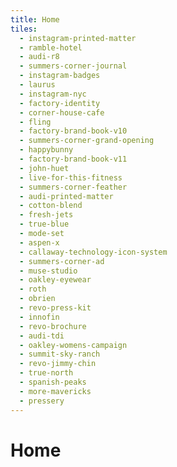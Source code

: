 ```yaml
---
title: Home
tiles:
  - instagram-printed-matter
  - ramble-hotel
  - audi-r8
  - summers-corner-journal
  - instagram-badges
  - laurus
  - instagram-nyc
  - factory-identity
  - corner-house-cafe
  - fling
  - factory-brand-book-v10
  - summers-corner-grand-opening
  - happybunny
  - factory-brand-book-v11
  - john-huet
  - live-for-this-fitness
  - summers-corner-feather
  - audi-printed-matter
  - cotton-blend
  - fresh-jets
  - true-blue
  - mode-set
  - aspen-x
  - callaway-technology-icon-system
  - summers-corner-ad
  - muse-studio
  - oakley-eyewear
  - roth
  - obrien
  - revo-press-kit
  - innofin
  - revo-brochure
  - audi-tdi
  - oakley-womens-campaign
  - summit-sky-ranch
  - revo-jimmy-chin
  - true-north
  - spanish-peaks
  - more-mavericks
  - pressery
---
```


# Home
